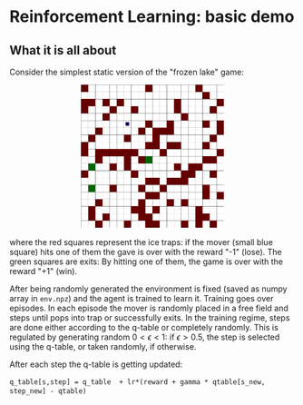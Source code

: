 # Reinforcement Learning: basic demo

## What it is all about

Consider the simplest static version of the "frozen lake" game:

<p align="center">
  <img src="png/000000/0000.png" width=50% />
</p>

where the red squares represent the ice traps: if the mover (small blue square) hits one of them the gave is over with the reward "-1" (lose). The green squares are exits: By hitting one of them, the game is over with the reward "+1" (win). 

After being randomly generated the environment is fixed (saved as numpy array in `env.npz`) and the agent is trained to learn it. Training goes over episodes. In each episode the mover is randomly placed in a free field and steps until pops into trap or successfully exits. In the training regime, steps are done either according to the q-table or completely randomly. This is regulated by generating random $0<\epsilon<1$: if $\epsilon>0.5$, the step is selected using the q-table, or taken randomly, if otherwise.

After each step  the q-table is getting updated:
```
q_table[s,step] = q_table  + lr*(reward + gamma * qtable[s_new, step_new] - qtable)
```